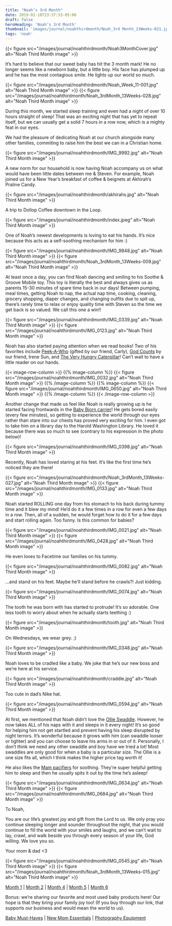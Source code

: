 ```yaml
---
title: "Noah’s 3rd Month"
date: 2019-02-10T23:37:53-05:00
draft: false
heroHeading: 'Noah’s 3rd Month'
thumbnail: 'images/journal/noahthirdmonth/Noah_3rd Month_13Weeks-021.jpeg'
tags: 'noah'
---
```


{{< figure src="/images/journal/noahthirdmonth/Noah3MonthCover.jpg" alt="Noah Third Month image" >}}

It’s hard to believe that our sweet baby has hit the 3 month mark! He no longer seems like a newborn baby, but a little boy. His face has plumped up and he has the most contagious smile. He lights up our world so much. 

{{< figure src="/images/journal/noahthirdmonth/Noah_Week_11-001.jpg" alt="Noah Third Month image" >}}
{{< figure src="/images/journal/noahthirdmonth/Noah_3rdMonth_13Weeks-028.jpg" alt="Noah Third Month image" >}}

During this month, we started sleep training and even had a night of over 10 hours straight of sleep! That was an exciting night that has yet to repeat itself, but we can usually get a solid 7 hours in a row now, which is a mighty feat in our eyes. 

We had the pleasure of dedicating Noah at our church alongside many other families, commiting to raise him the best we can in a Christian home.

{{< figure src="/images/journal/noahthirdmonth/IMG_9992.jpg" alt="Noah Third Month image" >}}

A new norm for our household is now having Noah accompany us on what would have been little dates between me & Steven. For example, Noah joined us for a New Year’s breakfast of coffee & beignets at Akhirah’s Praline Candy.

{{< figure src="/images/journal/noahthirdmonth/akhirahs.jpg" alt="Noah Third Month image" >}}

A trip to Dollop Coffee downtown in the Loop.

{{< figure src="/images/journal/noahthirdmonth/index.jpeg" alt="Noah Third Month image" >}}

One of Noah’s newest developments is loving to eat his hands. It’s nice because this acts as a self-soothing mechanism for him :)

{{< figure src="/images/journal/noahthirdmonth/IMG_9848.jpg" alt="Noah Third Month image" >}}
{{< figure src="/images/journal/noahthirdmonth/Noah_3rdMonth_13Weeks-009.jpg" alt="Noah Third Month image" >}}

At least once a day, you can find Noah dancing and smiling to his Soothe & Groove Mobile toy. This toy is literally the best and always gives us as parents 15-30 minutes of spare time back in our days! Between pumping, meal times, getting Noah to nap, the actual nap time, cooking, cleaning, grocery shopping, diaper changes, and changing outfits due to spit up, there’s rarely time to relax or enjoy quality time with Steven so the time we get back is so valued. We call this one a win!!

{{< figure src="/images/journal/noahthirdmonth/IMG_0339.jpg" alt="Noah Third Month image" >}}
{{< figure src="/images/journal/noahthirdmonth/IMG_0123.jpg" alt="Noah Third Month image" >}}

Noah has also started paying attention when we read books! Two of his favorites include [Peek-A-Who](https://www.amazon.com/gp/product/0811826023/ref=as_li_tl?ie=UTF8&tag=is0f1-20&camp=1789&creative=9325&linkCode=as2&creativeASIN=0811826023&linkId=a3359a37f9377e377223e642304d9130) (gifted by our friend, Carly), [God Counts](https://www.amazon.com/gp/product/1945270799/ref=as_li_tl?ie=UTF8&tag=is0f1-20&camp=1789&creative=9325&linkCode=as2&creativeASIN=1945270799&linkId=861d11d8fdefa9657f852efe32cfdaea) by our friend, Irene Sun, and [The Very Hungry Caterpillar](https://www.amazon.com/gp/product/0399226907/ref=as_li_tl?ie=UTF8&tag=is0f1-20&camp=1789&creative=9325&linkCode=as2&creativeASIN=0399226907&linkId=a4e526b6804095c79b0b0e4a154d10b5)! Can’t wait to have a little reader on our hands.

{{< image-row-column >}}
{{% image-column %}}
{{< figure src="/images/journal/noahthirdmonth/IMG_0032.jpg" alt="Noah Third Month image" >}}
{{% /image-column %}}
{{% image-column %}}
{{< figure src="/images/journal/noahthirdmonth/IMG_0650.jpg" alt="Noah Third Month image" >}}
{{% /image-column %}}
{{< /image-row-column >}}

Another change that made us feel like Noah is really growing up is he started facing frontwards in the [Baby Bjorn carrier](https://www.amazon.com/gp/product/B0009JOSNM/ref=as_li_tl?ie=UTF8&tag=is0f1-20&camp=1789&creative=9325&linkCode=as2&creativeASIN=B0009JOSNM&linkId=ed1c5b37fd5949ccce729e5dea4a2284)! He gets bored easily (every few minutes), so getting to experience the world through our eyes rather than stare into our chests has proved very exciting for him. I even got to take him on a library day to the Harold Washington Library. He loved it because there was so much to see (contrary to his expression in the photo below)!

{{< figure src="/images/journal/noahthirdmonth/IMG_0398.jpg" alt="Noah Third Month image" >}}

Recently, Noah has loved staring at his feet. It’s like the first time he’s noticed they are there!

{{< figure src="/images/journal/noahthirdmonth/Noah_3rdMonth_13Weeks-027.jpg" alt="Noah Third Month image" >}}
{{< figure src="/images/journal/noahthirdmonth/IMG_0133.jpg" alt="Noah Third Month image" >}}

Noah started ROLLING one day from his stomach to his back during tummy time and it blew my mind! He’d do it a few times in a row for even a few days in a row. Then, all of a sudden, he would forget how to do it for a few days and start rolling again. Too funny. Is this common for babies?

{{< figure src="/images/journal/noahthirdmonth/IMG_0021.jpg" alt="Noah Third Month image" >}}
{{< figure src="/images/journal/noahthirdmonth/IMG_0428.jpg" alt="Noah Third Month image" >}}

He even loves to Facetime our families on his tummy.

{{< figure src="/images/journal/noahthirdmonth/IMG_0082.jpg" alt="Noah Third Month image" >}}

…and stand on his feet. Maybe he’ll stand before he crawls?! Just kidding.

{{< figure src="/images/journal/noahthirdmonth/IMG_0074.jpg" alt="Noah Third Month image" >}}

The tooth he was born with has started to protrude! It’s so adorable. One less tooth to worry about when he actually starts teething :)

{{< figure src="/images/journal/noahthirdmonth/tooth.jpg" alt="Noah Third Month image" >}}

On Wednesdays, we wear grey. ;)

{{< figure src="/images/journal/noahthirdmonth/IMG_0348.jpg" alt="Noah Third Month image" >}}

Noah loves to be cradled like a baby. We joke that he’s our new boss and we’re here at his service. 

{{< figure src="/images/journal/noahthirdmonth/craddle.jpg" alt="Noah Third Month image" >}}

Too cute in dad’s Nike hat.

{{< figure src="/images/journal/noahthirdmonth/IMG_0594.jpg" alt="Noah Third Month image" >}}

At first, we mentioned that Noah didn’t love the [Ollie Swaddle](http://theollieworld.refr.cc/ivanac). However, he now takes ALL of his naps with it and sleeps in it every night! It’s so good for helping him not get startled and prevent having his sleep disrupted by night terrors. It’s wonderful because it grows with him (can swaddle looser or tighter) and you can choose to leave his arms in or out of it. Personally, I don’t think we need any other swaddle and boy have we tried a lot! Most swaddles are only good for when a baby is a particular size. The Ollie is a one size fits all, which I think makes the higher price tag worth it!

He also likes the [Mam pacifiers](https://www.amazon.com/gp/product/B01IF8AHCY/ref=as_li_tl?ie=UTF8&tag=is0f1-20&camp=1789&creative=9325&linkCode=as2&creativeASIN=B01IF8AHCY&linkId=bed3eb4a0c6bd98a6a22c4941b7773f4) for soothing. They’re super helpful getting him to sleep and then he usually spits it out by the time he’s asleep!

{{< figure src="/images/journal/noahthirdmonth/IMG_0634.jpg" alt="Noah Third Month image" >}}
{{< figure src="/images/journal/noahthirdmonth/IMG_0684.jpg" alt="Noah Third Month image" >}}

To Noah, 

You are our life’s greatest joy and gift from the Lord to us. We only pray you continue sleeping longer and sounder throughout the night, that you would continue to fill the world with your smiles and laughs, and we can’t wait to lay, crawl, and walk beside you through every season of your life, God willing. We love you so. 

Your mom & dad <3

{{< figure src="/images/journal/noahthirdmonth/IMG_0545.jpg" alt="Noah Third Month image" >}}
{{< figure src="/images/journal/noahthirdmonth/Noah_3rdMonth_13Weeks-015.jpg" alt="Noah Third Month image" >}}

[Month 1](https://ivanasteven.com/journal/first-month) | [Month 2](https://ivanasteven.com/journal/second-month) | [Month 4](https://ivanasteven.com/journal/fourth-month) | [Month 5](https://ivanasteven.com/journal/fifth-month) | [Month 6](https://ivanasteven.com/journal/sixth-month)

Bonus: we’re sharing our favorite and most used baby products here! Our hope is that they bring your family joy too! (If you buy through our link, that supports our business and would mean the world to us). 

[Baby Must-Haves](https://kit.com/ivanasteven/our-baby-must-haves) | [New Mom Essentials](https://kit.com/ivanasteven/new-mom-essentials) | [Photography Equipment](https://kit.com/ivanasteven/photography-gear)